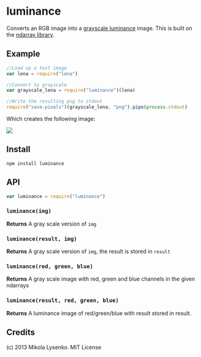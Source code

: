 luminance
=========
Converts an RGB image into a [grayscale luminance](http://en.wikipedia.org/wiki/Grayscale) image.  This is built on the [ndarray library](https://github.com/mikolalysenko/ndarray).

## Example

```javascript
//Load up a test image
var lena = require("lena")

//Convert to grayscale
var grayscale_lena = require("luminance")(lena)

//Write the resulting png to stdout
require("save-pixels")(grayscale_lena, "png").pipe(process.stdout)
```

Which creates the following image:

<img src="https://raw.github.com/mikolalysenko/luminance/master/examples/lena.png">

## Install

    npm install luminance
    
## API

```javascript
var luminance = require("luminance")
```

### `luminance(img)`

**Returns** A gray scale version of `img`

### `luminance(result, img)`

**Returns** A gray scale version of `img`, the result is stored in `result`

### `luminance(red, green, blue)`

**Returns** A gray scale image with red, green and blue channels in the given ndarrays

### `luminance(result, red, green, blue)`

**Returns** A luminance image of red/green/blue with result stored in result.

## Credits
(c) 2013 Mikola Lysenko. MIT License